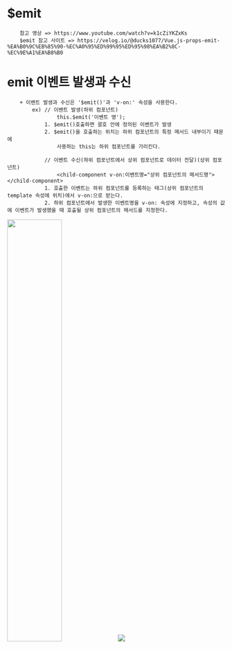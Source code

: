 # $emit
```
	참고 영상 => https://www.youtube.com/watch?v=k1cZiYKZxKs
	$emit 참고 사이트 => https://velog.io/@ducks1077/Vue.js-props-emit-%EA%B0%9C%EB%85%90-%EC%A0%95%ED%99%95%ED%95%98%EA%B2%8C-%EC%9E%A1%EA%B8%B0
```

# emit 이벤트 발생과 수신
```
	+ 이벤트 발생과 수신은 '$emit()'과 'v-on:' 속성을 사용한다.
		ex) // 이벤트 발생(하위 컴포넌트)
				this.$emit('이벤트 명');
			1. $emit()호출하면 괄호 안에 정의된 이벤트가 발생
			2. $emit()을 호출하는 위치는 하위 컴포넌트의 특정 메서드 내부이기 때문에
				사용하는 this는 하위 컴포넌트를 가리킨다.
				
			// 이벤트 수신(하위 컴포넌트에서 상위 컴포넌트로 데이터 전달)(상위 컴포넌트)
				<child-component v-on:이벤트명="상위 컴포넌트의 메서드명"></child-component>
			1. 호출한 이벤트는 하위 컴포넌트를 등록하는 태그(상위 컴포넌트의 template 속성에 위치)에서 v-on:으로 받는다.
			2. 하위 컴포넌트에서 발생한 이벤트명을 v-on: 속성에 지정하고, 속성의 값에 이벤트가 발생했을 때 호출될 상위 컴포넌트의 메서드를 지정한다.
```

<img src="../img/%24emit().png" width="50%" height="50%"></img>
<img src="../img/emit%EC%8B%A4%ED%96%89.PNG" width="" height=""></img>








